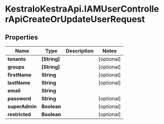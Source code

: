# KestraIoKestraApi.IAMUserControllerApiCreateOrUpdateUserRequest

## Properties

Name | Type | Description | Notes
------------ | ------------- | ------------- | -------------
**tenants** | **[String]** |  | [optional] 
**groups** | **[String]** |  | [optional] 
**firstName** | **String** |  | [optional] 
**lastName** | **String** |  | [optional] 
**email** | **String** |  | 
**password** | **String** |  | [optional] 
**superAdmin** | **Boolean** |  | [optional] 
**restricted** | **Boolean** |  | [optional] 



